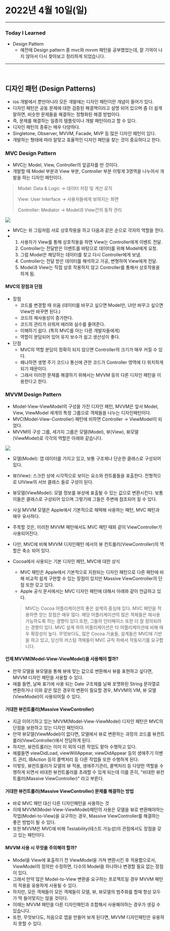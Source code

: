 # 2022년 4월 10일(일) 

---

### Today I Learned

- Design Pattern 
  - 예전에 Design pattern 중 mvc와 mvvm 패턴을 공부했었는데, 잘 기억이 나지 않아서 다시 찾아보고 정리하게 되었습니다.

---

<br>

## 디자인 패턴 (Design Patterns)

- ios 개발에서 뿐만아니라 모든 개발에는 디자인 패턴이란 개념이 들어가 있다.
- 디자인 패턴은 공동 문제에 대한 검증된 해결책이라고 설명 되어 있으며 좀 더 쉽게 말하면, 비슷한 문제들을 해결하는 정형화된 해결 방법이다.
- 즉, 문제를 해결하는 일종의 템플릿이나 개발 패턴이라고 할 수 있다.
- 디자인 패턴의 종류는 매우 다양하다. 
- Singletone, Observer, MVVM, Facade, MVP 등 많은 디자인 패턴이 있다.
- 개발하는 형태에 따라 알맞고 효율적인 디자인 패턴을 찾는 것이 중요하다고 한다.



### MVC Design Pattern

- MVC는 Model, View, Controller의 앞글자를 딴 것이다.
- 개발할 때 Model 부분과 View 부분, Controller 부분 이렇게 3영역을 나누어서 개발을 하는 디자인 패턴이다.

> Model: Data & Logic -> 데이터 저장 및 계산 로직 
>
> View: User Interface -> 사용자들에게 보여지는 화면
>
> Controller: Mediator -> Model과 View간의 동작 관리 

![](https://media.vlpt.us/images/wook4506/post/65981f87-2b07-466b-9077-24e3cce5322c/%EC%8A%A4%ED%81%AC%EB%A6%B0%EC%83%B7%202021-05-30%20%EC%98%A4%ED%9B%84%205.32.40.png)

- MVC는 위 그림처럼 서로 상호작용을 하고 다음과 같은 순으로 각자의 역할을 한다.
- 1. 사용자가 View를 통해 상호작용을 하면 View는 Controller에게 이벤트 전달.
  2. Controller는 전달받은 이벤트를 바탕으로 데이터를 위해 Model에게 요청.
  3. 그럼 Model은 해당하는 데이터를 찾고 다시 Controller에게 보냄.
  4. Controller는 전달 받은 데이터를 해석하고 가공, 변형하여 View에게 전달.
  5. Model과 View는 직접 상호 작용하지 않고 Controller를 통해서 상호작용을 하게 됨.

#### MVC의 장점과 단점

- 장점
  - 코드를 변경할 때 쉬움 (데이터를 바꾸고 싶으면 Model만, UI만 바꾸고 싶으면 View만 바꾸면 된다.)
  - 코드의 재사용성이 증가한다.
  - 코드의 관리가 쉬워져 에러와 실수를 줄여준다.
  - 이해하기 쉽다. (특히 MVC를 아는 다른 개발자들에게)
  - 역할이 분담되어 있어 유지 보수가 쉽고 생산성이 좋다.
- 단점
  - MVC의 역할 분담이 정확히 되지 않으면 Controller의 크기가 매우 커질 수 있다.
  - 왜냐하면 생명 주기 코드나 통신에 관한 코드가 Controller 영역에 다 위치하게 되기 때문이다. 
  - 그래서 이러한 문제를 해결하기 위해서는 MVVM 등의 다른 디자인 패턴을 이용한다고 한다. 

### MVVM Design Pattern

- Model-View-ViewModel의 구성을 가진 디자인 패턴, MVVM은 앞서 Model, View, ViewModel 세개의 특정 그룹으로 객체들을 나누는 디자인패턴이다.
- MVC(Model-View-Controller) 패턴에 비하면 Controller → ViewModel이 되었다.
- MVVM의 구성 그룹, 세가지 그룹은 모델(Model), 뷰(View), 뷰모델(ViewModel)로 각각의 역할은 아래와 같습니다.

![](https://t1.daumcdn.net/cfile/tistory/99F2A3505AEC817833)

- 모델(Model): 앱 데이터를 가지고 있고, 보통 구조체나 단순한 클래스로 구성되어 있다.

- 뷰(View): 스크린 상에 시각적으로 보이는 요소와 컨트롤들을 표출한다. 전형적으로 UIView의 서브 클래스 들로 구성이 된다.

- 뷰모델(ViewModel): 모델 정보를 뷰상에 표출될 수 있는 값으로 변환시킨다. 보통 이들은 클래스로 구성되어 있으며 그렇기에 그들은 주변에 참조되어 질 수 있다. 

- 사실 MVVM 모델은 Apple에서 기본적으로 채택해 사용하는 패턴, MVC 패턴과 매우 유사하다.

- 주목할 것은, 이러한 MVVM 패턴에서도 MVC 패턴 때와 같이 ViewController가 사용되어진다.

- 다만, MVC에 비해 MVVM 디자인패턴 에서의 뷰 컨트롤러(ViewController)의 역할은 축소 되어 있다.

- Cocoa에서 사용되는 기본 디자인 패턴, MVC에 대한 상식 

  - MVC 패턴은 Apple에서 기본적으로 지원되는 디자인 패턴으로 다른 패턴에 비해 비교적 쉽게 구현할 수 있는 장점이 있지만 Massive ViewController의 단점 또한 갖고 있다. 
  - Apple 공식 문서에서는 MVC 디자인 패턴에 대해서 아래와 같이 언급하고 있다.  

  > MVC는 Cocoa 어플리케이션의 좋은 설계의 중심에 있다. MVC 패턴을 적용하면 얻는 장점은 매우 많다. 해당 어플리케이션의 많은 객체들은 재사용 가능하도록 하는 경향이 있다.또한, 그들의 인터페이스 또한 더 잘 정의되려는 경향이 있다. MVC 설계 하의 어플리케이션은 타 어플리케이션에 비해 매우 확장성이 높다. 무엇보다도, 많은 Cocoa 기술들, 설계들은 MVC에 기반을 하고 있고, 당신의 커스텀 객체들이 MVC 규칙 하에서 작동되기를 요구합니다.

#### 언제 MVVM(Model-View-ViewModel)을 사용해야 할까?

- 만약 모델을 뷰모델을 통해 뷰에 맞는 값으로 변환해서 뷰를 표현하고 싶다면, MVVM 디자인 패턴을 사용할 수 있다.
- 에를 들면, 날짜 표기에 사용 되는 Date 구조체를 날짜 포맷화된 String 문자열로 변환하거나 이와 같은 많은 경우의 변환이 필요할 경우, MVVM의 VM, 뷰 모델(ViewModel)이 사용되어질 수 있다. 

#### 거대한 뷰컨트롤러(Massive ViewController)

- 지금 이야기하고 있는 MVVM(Model-View-ViewModel) 디자인 패턴은 MVC의 단점을 보완하고 있는 디자인 패턴이다.
- 만약 뷰모델(ViewModel)이 없다면, 모델에서 뷰로 변환하는 과정의 코드를 뷰컨트롤러(ViewController)에서 전담하게 된다.
- 하지만, 뷰컨트롤러는 이미 이 외의 다른 작업도 맡아 수행하고 있다.
- 예를들면 viewDidLoad, viewWillAppear, viewDidAppear 등의 생애주기 이벤트 관리, IBAction 등의 콜백처리 등 다른 작업들 또한 수행하게 된다.
- 이렇듯, 뷰컨트롤러가 모델의 뷰 적용, 생애주기관리, 콜백처리 등 다양한 역할을 수행하게 되면서 비대한 뷰컨트롤러를 초래할 수 있게 되는데 이를 흔히, "비대한 뷰컨트롤러(Massive ViewController)" 라고 부른다.

#### 거대한 뷰컨트롤러(Massive ViewController) 문제를 해결하는 방법 

- 바로 MVC 패턴 대신 다른 디자인패턴을 사용하는 것
- 이때 MVVM(Model-View-ViewModel)패턴의 사용은 모델을 뷰로 변환해야하는 작업(Model-to-View)을 요구하는 경우, Massive ViewController를 해결하는 좋은 방법이 될 수 있다.
- 또한 MVVM은 MVC에 비해 Testability(테스트 가능성)의 관점에서도 장점을 갖고 있는 패턴이다.

#### MVVM 사용 시 무엇을 주의해야 할까?

- Model을 View에 표출하기 전 ViewModel을 거쳐 변환시킨 후 적용함으로서, ViewModel의 정의만 수정하면, 다수의 Model을 하나하나 변경할 필요 없는 장점이 있다.
- 그래서 만약 많은 Model-to-View 변환을 요구하는 프로젝트일 경우 MVVM 패턴의 적용을 유용하게 사용될 수 있다.
- 하지만, 모든 객체들이 모든 객체들이 모델, 뷰, 뷰모델의 범주화를 할때 항상 모두가 딱 들어맞지는 않을 것이다.
- 이때는 MVVM 패턴을 다른 디자인패턴과 조합해서 사용해야하는 경우가 생길 수 있습니다.
- 또한, 무엇보다도, 처음으로 앱을 만들어 보게 된다면, MVVM 디자인패턴은 유용하지 못할 수 있다.